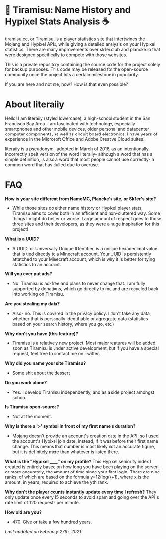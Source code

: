 # 🍰 Tiramisu: Name History and Hypixel Stats Analysis ☕
tiramisu.cc, or Tiramisu, is a player statistics site that intertwines the Mojang and Hypixel APIs, while giving a detailed analysis on your Hypixel statistics. There are many improvements over sk1er.club and plancke.io that were designed specifically to compete with those websites.

This is a private repository containing the source code for the project solely for backup purposes. This code may be released for the open-source community once the project hits a certain milestone in popularity.

If you are here and not me, how? How is that even possible?

# About literaiiy
Hello! I am literaiiy (styled lowercase), a high-school student in the San Francisco Bay Area. I am fascinated with technology, especially smartphones and other mobile devices, older personal and datacenter computer components, as well as circuit board electronics. I have years of experience in the Microsoft Office and Adobe Creative Cloud suites.

literaiiy is a pseudonym I adopted in March of 2018, as an intentionally incorrectly spelt version of the word literally- although a word that has a simple definition, is also a word that most people cannot use correctly- a common word that has dulled due to overuse. 


# FAQ

**How is your site different from NameMC, Plancke's site, or Sk1er's site?**
- While those sites do either name history or Hypixel player stats, Tiramisu aims to cover both in an efficient and non-cluttered way. Some things I might do better or worse. Large amount of respect goes to those three sites and their developers, as they were a huge inspiration for this project!

**What is a UUID?**
- A UUID, or Universally Unique IDentifier, is a unique hexadecimal value that is tied directly to a Minecraft account. Your UUID is persistently attatched to your Minecraft account, which is why it is better for tying statistics to an account.

**Will you ever put ads?**
- No. Tiramisu is ad-free and plans to never change that. I am fully supported by donations, which go directly to me and are recycled back into working on Tiramisu.

**Are you stealing my data?**
- Also- no. This is covered in the privacy policy. I don't take any data, whether that is personally identifiable or agreggate data (statistics based on your search history, where you go, etc.)

**Why don't you have (this feature)?**
- Tiramisu is a relatively new project. Most major features will be added soon as Tiramisu is under active development, but if you have a special request, feel free to contact me on Twitter.

**Why did you name your site Tiramisu?**
- Some shit about the dessert

**Do you work alone?**
- Yes. I develop Tiramisu independently, and as a side project amongst schoo.

**Is Tiramisu open-source?**
- Not at the moment.

**Why is there a '>' symbol in front of my first name's duration?**
- Mojang doesn't provide an account's creation date in the API, so I used the account's Hypixel join date, instead, if it was before their first name change. This means that number is most likely not an accurate figure, but it is definitely more than whatever is listed there.

**What is the "Hypixel ____" on my profile?**
This Hypixel seniority index I created is entirely based on how long you have been playing on the server- or more accurately, the amount of time since your first login. There are nine ranks, of which are based on the formula y=12(log(x+1), where x is the amount, in years, required to achieve the yth rank.

**Why don't the player counts instantly update every time I refresh?**
They only update once every 15 seconds to avoid spam and going over the API's rate limit of 120 requests per minute.

**How old are you?**
- 470\. Give or take a few hundred years.

*Last updated on February 27th, 2021*
